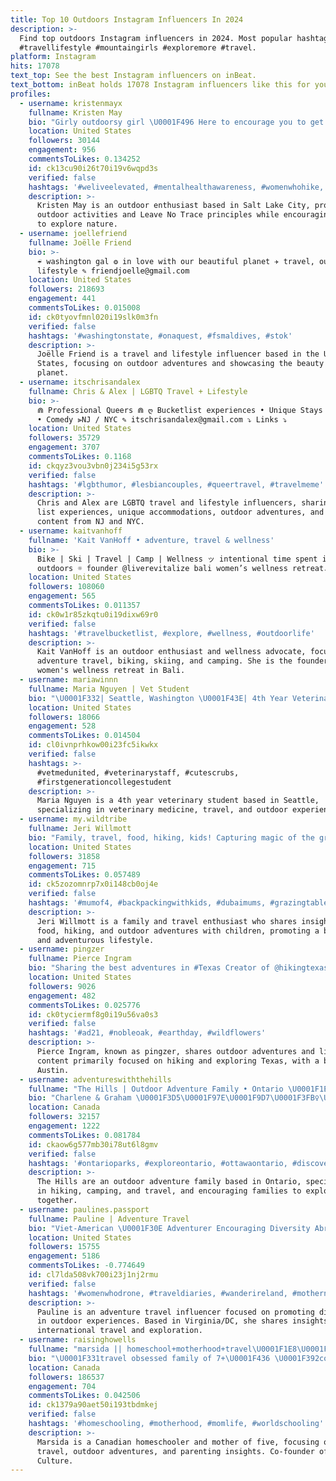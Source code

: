 ```yaml
---
title: Top 10 Outdoors Instagram Influencers In 2024
description: >-
  Find top outdoors Instagram influencers in 2024. Most popular hashtags:
  #travellifestyle #mountaingirls #exploremore #travel.
platform: Instagram
hits: 17078
text_top: See the best Instagram influencers on inBeat.
text_bottom: inBeat holds 17078 Instagram influencers like this for you to contact.
profiles:
  - username: kristenmayx
    fullname: Kristen May
    bio: "Girly outdoorsy girl \U0001F496 Here to encourage you to get outdoors. #leavenotrace advocate. \U0001F4CD Salt Lake City, Utah Kristenmayx@gmail.com"
    location: United States
    followers: 30144
    engagement: 956
    commentsToLikes: 0.134252
    id: ck13cu90i26t70i19v6wqpd3s
    verified: false
    hashtags: '#weliveelevated, #mentalhealthawareness, #womenwhohike, #wanderwomeninc'
    description: >-
      Kristen May is an outdoor enthusiast based in Salt Lake City, promoting
      outdoor activities and Leave No Trace principles while encouraging women
      to explore nature.
  - username: joellefriend
    fullname: Joëlle Friend
    bio: >-
      ☔︎ washington gal ❂ in love with our beautiful planet ✈ travel, outdoors,
      lifestyle ✎ friendjoelle@gmail.com
    location: United States
    followers: 218693
    engagement: 441
    commentsToLikes: 0.015008
    id: ck0tyovfmnl020i19slk0m3fn
    verified: false
    hashtags: '#washingtonstate, #onaquest, #fsmaldives, #stok'
    description: >-
      Joëlle Friend is a travel and lifestyle influencer based in the United
      States, focusing on outdoor adventures and showcasing the beauty of the
      planet.
  - username: itschrisandalex
    fullname: Chris & Alex | LGBTQ Travel + Lifestyle
    bio: >-
      ⋒ Professional Queers ⋒ ღ Bucketlist experiences • Unique Stays • Outdoors
      • Comedy ⫸NJ / NYC ✎ itschrisandalex@gmail.com ⤵ Links ⤵
    location: United States
    followers: 35729
    engagement: 3707
    commentsToLikes: 0.1168
    id: ckqyz3vou3vbn0j234i5g53rx
    verified: false
    hashtags: '#lgbthumor, #lesbiancouples, #queertravel, #travelmeme'
    description: >-
      Chris and Alex are LGBTQ travel and lifestyle influencers, sharing bucket
      list experiences, unique accommodations, outdoor adventures, and comedic
      content from NJ and NYC.
  - username: kaitvanhoff
    fullname: 'Kait VanHoff • adventure, travel & wellness'
    bio: >-
      Bike | Ski | Travel | Camp | Wellness ッ intentional time spent in the
      outdoors ☼ founder @liverevitalize bali women’s wellness retreat↓
    location: United States
    followers: 108060
    engagement: 565
    commentsToLikes: 0.011357
    id: ck0w1r85zkqtu0i19dixw69r0
    verified: false
    hashtags: '#travelbucketlist, #explore, #wellness, #outdoorlife'
    description: >-
      Kait VanHoff is an outdoor enthusiast and wellness advocate, focusing on
      adventure travel, biking, skiing, and camping. She is the founder of a
      women's wellness retreat in Bali.
  - username: mariawinnn
    fullname: Maria Nguyen | Vet Student
    bio: "\U0001F332| Seattle, Washington \U0001F43E| 4th Year Veterinary Student \U0001F30E| Travel and Outdoors"
    location: United States
    followers: 18066
    engagement: 528
    commentsToLikes: 0.014504
    id: cl0ivnprhkow00i23fc5ikwkx
    verified: false
    hashtags: >-
      #vetmedunited, #veterinarystaff, #cutescrubs,
      #firstgenerationcollegestudent
    description: >-
      Maria Nguyen is a 4th year veterinary student based in Seattle,
      specializing in veterinary medicine, travel, and outdoor experiences.
  - username: my.wildtribe
    fullname: Jeri Willmott
    bio: "Family, travel, food, hiking, kids! Capturing magic of the great outdoors! Always barefoot ,always outdoors, always wild Collab \U0001F4E7 info@mywildtribe.co"
    location: United States
    followers: 31858
    engagement: 715
    commentsToLikes: 0.057489
    id: ck5zozomnrp7x0i148cb0oj4e
    verified: false
    hashtags: '#mumof4, #backpackingwithkids, #dubaimums, #grazingtabledxb'
    description: >-
      Jeri Willmott is a family and travel enthusiast who shares insights on
      food, hiking, and outdoor adventures with children, promoting a barefoot
      and adventurous lifestyle.
  - username: pingzer
    fullname: Pierce Ingram
    bio: "Sharing the best adventures in #Texas Creator of @hikingtexas \U0001F4CD#Austin adventure | outdoors | lifestyle pierceingramphotos@gmail.com"
    location: United States
    followers: 9026
    engagement: 482
    commentsToLikes: 0.025776
    id: ck0tyciermf8g0i19u56va0s3
    verified: false
    hashtags: '#ad21, #nobleoak, #earthday, #wildflowers'
    description: >-
      Pierce Ingram, known as pingzer, shares outdoor adventures and lifestyle
      content primarily focused on hiking and exploring Texas, with a base in
      Austin.
  - username: adventureswiththehills
    fullname: "The Hills | Outdoor Adventure Family • Ontario \U0001F1E8\U0001F1E6"
    bio: "Charlene & Graham \U0001F3D5\U0001F97E\U0001F9D7\U0001F3FB‍♀️\U0001F6F6 Helping families adventure outdoors together! Hiking • Camping • Travel Sharing destinations around Ontario!"
    location: Canada
    followers: 32157
    engagement: 1222
    commentsToLikes: 0.081784
    id: ckaow6g577mb30i78ut6l8gmv
    verified: false
    hashtags: '#ontarioparks, #exploreontario, #ottawaontario, #discoveron'
    description: >-
      The Hills are an outdoor adventure family based in Ontario, specializing
      in hiking, camping, and travel, and encouraging families to explore nature
      together.
  - username: paulines.passport
    fullname: Pauline | Adventure Travel
    bio: "Viet-American \U0001F30E Adventurer Encouraging Diversity Abroad & Outdoors ♡︎ Based in VA/DC | ✈︎ Currently \U0001F697 paulinespassport@gmail.com"
    location: United States
    followers: 15755
    engagement: 5186
    commentsToLikes: -0.774649
    id: cl7lda508vk700i23j1nj2rmu
    verified: false
    hashtags: '#womenwhodrone, #traveldiaries, #wanderireland, #mothernature'
    description: >-
      Pauline is an adventure travel influencer focused on promoting diversity
      in outdoor experiences. Based in Virginia/DC, she shares insights on
      international travel and exploration.
  - username: raisinghowells
    fullname: "marsida || homeschool+motherhood+travel\U0001F1E8\U0001F1E6\U0001F1E6\U0001F1F1"
    bio: "\U0001F331travel obsessed family of 7+\U0001F436 \U0001F392co-founder @dryculture \U0001F32E one of @dosgreengos \U0001F4DA homeschooler ⛱️ outdoorsy \U0001F48Ccollab@ashmincommunications.com"
    location: Canada
    followers: 186537
    engagement: 704
    commentsToLikes: 0.042506
    id: ck1379a90aet50i193tbdmkej
    verified: false
    hashtags: '#homeschooling, #motherhood, #momlife, #worldschooling'
    description: >-
      Marsida is a Canadian homeschooler and mother of five, focusing on family
      travel, outdoor adventures, and parenting insights. Co-founder of Dry
      Culture.
---
```


